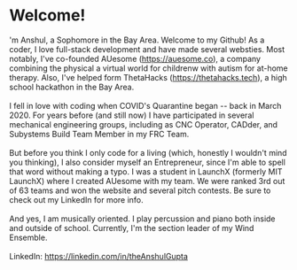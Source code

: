 # Welcome!

<!--
**theAnshulGupta/theAnshulGupta** is a ✨ _special_ ✨ repository because its `README.md` (this file) appears on your GitHub profile.

Here are some ideas to get you started:

- 🔭 I’m currently working on ...
- 🌱 I’m currently learning ...
- 👯 I’m looking to collaborate on ...
- 🤔 I’m looking for help with ...
- 💬 Ask me about ...
- 📫 How to reach me: ...
- 😄 Pronouns: ...
- ⚡ Fun fact: ...
-->

'm Anshul, a Sophomore in the Bay Area. Welcome to my Github! As a coder, I love full-stack development and have made several websties. Most notably, I've co-founded AUesome (https://auesome.co), a company combining the physical a virtual world for childrenw with autism for at-home therapy. Also, I've helped form ThetaHacks (https://thetahacks.tech), a high school hackathon in the Bay Area. 
<br>
<br>
I fell in love with coding when COVID's Quarantine began -- back in March 2020. For years before (and still now) I have participated in several mechanical engineering groups, including as CNC Operator, CADder, and Subystems Build Team Member in my FRC Team.
<br>
<br>
But before you think I only code for a living (which, honestly I wouldn't mind you thinking), I also consider myself an Entrepreneur, since I'm able to spell that word without making a typo. I was a student in LaunchX (formerly MIT LaunchX) where I created AUesome with my team. We were ranked 3rd out of 63 teams and won the website and several pitch contests. Be sure to check out my LinkedIn for more info. 
<br>
<br>
And yes, I am musically oriented. I play percussion and piano both inside and outside of school. Currently, I'm the section leader of my Wind Ensemble.
<br>
<br>
LinkedIn: https://linkedin.com/in/theAnshulGupta
<br>
